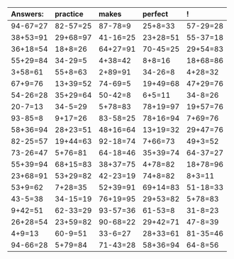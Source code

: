 | Answers: | practice | makes | perfect | ! |
| :--- | :--- | :--- | :--- | :--- |
| 94-67=27 | 82-57=25 | 87-78=9 | 25+8=33 | 57-29=28 | 
| 38+53=91 | 29+68=97 | 41-16=25 | 23+28=51 | 55-37=18 | 
| 36+18=54 | 18+8=26 | 64+27=91 | 70-45=25 | 29+54=83 | 
| 55+29=84 | 34-29=5 | 4+38=42 | 8+8=16 | 18+68=86 | 
| 3+58=61 | 55+8=63 | 2+89=91 | 34-26=8 | 4+28=32 | 
| 67+9=76 | 13+39=52 | 74-69=5 | 19+49=68 | 47+29=76 | 
| 54-26=28 | 35+29=64 | 50-42=8 | 6+5=11 | 34-8=26 | 
| 20-7=13 | 34-5=29 | 5+78=83 | 78+19=97 | 19+57=76 | 
| 93-85=8 | 9+17=26 | 83-58=25 | 78+16=94 | 7+69=76 | 
| 58+36=94 | 28+23=51 | 48+16=64 | 13+19=32 | 29+47=76 | 
| 82-25=57 | 19+44=63 | 92-18=74 | 7+66=73 | 49+3=52 | 
| 73-26=47 | 5+76=81 | 64-18=46 | 35+39=74 | 64-37=27 | 
| 55+39=94 | 68+15=83 | 38+37=75 | 4+78=82 | 18+78=96 | 
| 23+68=91 | 53+29=82 | 42-23=19 | 74+8=82 | 8+3=11 | 
| 53+9=62 | 7+28=35 | 52+39=91 | 69+14=83 | 51-18=33 | 
| 43-5=38 | 34-15=19 | 76+19=95 | 29+53=82 | 5+78=83 | 
| 9+42=51 | 62-33=29 | 93-57=36 | 61-53=8 | 31-8=23 | 
| 26+28=54 | 23+59=82 | 90-68=22 | 29+42=71 | 47-8=39 | 
| 4+9=13 | 60-9=51 | 33-6=27 | 28+33=61 | 81-35=46 | 
| 94-66=28 | 5+79=84 | 71-43=28 | 58+36=94 | 64-8=56 | 
